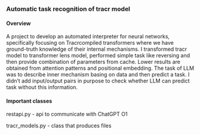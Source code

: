 ### Automatic task recognition of tracr model
#### Overview
A project to develop an automated interpreter for neural networks, specifically focusing on Tracrcompiled transformers where we have ground-truth knowledge of their internal mechanisms.
I transformed tracr model to transformer lens model, performed simple task like reversing and
then provide combination of parameters from cache. Lower results are obtained from attention
patterns and positional embedding. The task of LLM was to describe inner mechanism basing on
data and then predict a task.
I didn’t add input/output pairs in purpose to check whether LLM can predict task without this
information.
#### Important classes
restapi.py - api to communicate with ChatGPT O1

tracr_models.py - class that produces files
